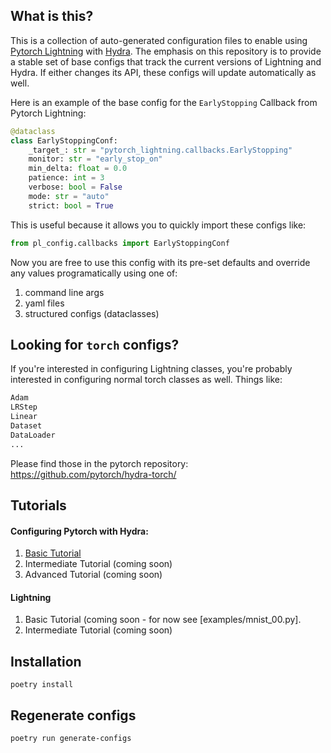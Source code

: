 ## What is this?
This is a collection of auto-generated configuration files to enable using [Pytorch Lightning](www.github.com/pytorchlightning/pytorchlightning) with [Hydra](hydra.cc). The emphasis on this repository is to provide a stable set of base configs that track the current versions of Lightning and Hydra. If either changes its API, these configs will update automatically as well.

Here is an example of the base config for the `EarlyStopping` Callback from Pytorch Lightning:

```python
@dataclass
class EarlyStoppingConf:
    _target_: str = "pytorch_lightning.callbacks.EarlyStopping"
    monitor: str = "early_stop_on"
    min_delta: float = 0.0
    patience: int = 3
    verbose: bool = False
    mode: str = "auto"
    strict: bool = True
 ```
    
This is useful because it allows you to quickly import these configs like:

```python
from pl_config.callbacks import EarlyStoppingConf
```

Now you are free to use this config with its pre-set defaults and override any values programatically using one of:
1. command line args
2. yaml files
3. structured configs (dataclasses)

## Looking for `torch` configs?
If you're interested in configuring Lightning classes, you're probably interested in configuring normal torch classes as well. 
Things like:
```python
Adam
LRStep
Linear
Dataset
DataLoader
...
```
Please find those in the pytorch repository:
https://github.com/pytorch/hydra-torch/

## Tutorials

#### Configuring Pytorch with Hydra:
1. [Basic Tutorial](https://github.com/pytorch/hydra-torch/blob/master/examples/mnist_00.md)
2. Intermediate Tutorial (coming soon)
3. Advanced Tutorial (coming soon)

#### Lightning
1. Basic Tutorial (coming soon - for now see [examples/mnist_00.py].
2. Intermediate Tutorial (coming soon)


## Installation

`poetry install`

## Regenerate configs

`poetry run generate-configs`
